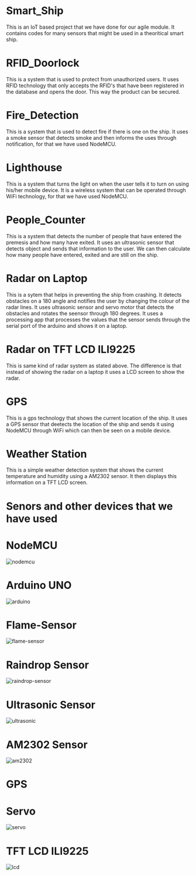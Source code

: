 # Smart_Ship
This is an IoT based project that we have done for our agile module. It contains codes for many sensors that might be used in a theoritical smart ship.

# RFID_Doorlock
This is a system that is used to protect from unauthorized users. It uses RFID technology that only accepts the RFID's that have been registered in the database and opens the door. This way the product can be secured.

# Fire_Detection
This is a system that is used to detect fire if there is one on the ship. It uses a smoke sensor that detects smoke and then informs the uses through notification, for that we have used NodeMCU.

# Lighthouse
This is a system that turns the light on when the user tells it to turn on using his/her mobile device. It is a wireless system that can be operated through WiFi technology, for that we have used NodeMCU.

# People_Counter
This is a system that detects the number of people that have entered the premesis and how many have exited. It uses an ultrasonic sensor that detects object and sends that information to the user. We can then calculate how many people have entered, exited and are still on the ship.

# Radar on Laptop
This is a sytem that helps in preventing the ship from crashing. It detects obstacles on a 180 angle and notifies the user by changing the colour of the radar lines. It uses ultrasonic sensor and servo motor that detects the obstacles and rotates the seensor through 180 degrees. It uses a processing app that processes the values that the sensor sends through the serial port of the arduino and shows it on a laptop. 

# Radar on TFT LCD ILI9225
This is same kind of radar system as stated above. The difference is that instead of showing the radar on a laptop it uses a LCD screen to show the radar.

# GPS
This is a gps technology that shows the current location of the ship. It uses a GPS sensor that deetects the location of the ship and sends it using NodeMCU through WiFi which can then be seen on a mobile device.

# Weather Station
This is a simple weather detection system that shows the current temperature and humidity using a AM2302 sensor. It then displays this information on a TFT LCD screen.


# Senors and other devices that we have used 

# NodeMCU
![nodemcu](images/nodemcu.png)

# Arduino UNO
![arduino](images/arduino.png)

# Flame-Sensor
![flame-sensor](images/flamesensro.jpg)

# Raindrop Sensor
![raindrop-sensor](images/raindrop%20sensor.png)

# Ultrasonic Sensor
![ultrasonic](images/ultrasonic-sensor.jpg)

# AM2302 Sensor
![am2302](images/weather.png)

# GPS

# Servo
![servo](images/servo.png)

# TFT LCD ILI9225
![lcd](images/ili9225.png)



